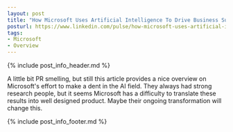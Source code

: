 ```yaml
---
layout: post
title: "How Microsoft Uses Artificial Intelligence To Drive Business Success"
posturl: https://www.linkedin.com/pulse/how-microsoft-uses-artificial-intelligence-drive-business-marr/
tags:
- Microsoft
- Overview
---
```


{% include post_info_header.md %}

A little bit PR smelling, but still this article provides a nice overview on Microsoft's effort to make a dent in the AI field. They always had strong research people, but it seems Microsoft has a difficulty to translate these results into well designed product. Maybe their ongoing transformation will change this.

<!--more-->
{% include post_info_footer.md %}
